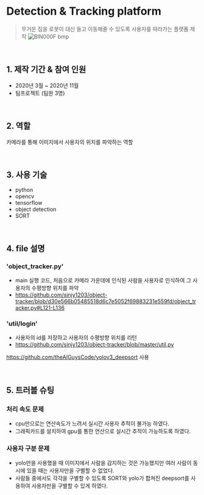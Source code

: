 # Detection & Tracking platform
>무거운 짐을 로봇이 대신 들고 이동해줄 수 있도록 사용자를 따라가는 플랫폼 제작
![BIN000F bmp](https://user-images.githubusercontent.com/52316531/196070056-b08e5dfa-5f86-4a59-b494-cee89fd5c184.png)

</br>

## 1. 제작 기간 & 참여 인원
- 2020년 3월 ~ 2020년 11월
- 팀프로젝트 (팀원 3명)

</br>

## 2. 역할
카메라를 통해 이미지에서 사용자의 위치를 파악하는 역할

</br>

## 3. 사용 기술
- python
- opencv
- tensorflow
- object detection
- SORT

</br>

## 4. file 설명
### 'object_tracker.py' 
- main 실행 코드, 처음으로 카메라 가운데에 인식된 사람을 사용자로 인식하여 그 사용자의 수평방향 위치를 파악
- https://github.com/sinjy1203/object-tracker/blob/d30e566b05485518d6c7e5052f69883231e559fd/object_tracker.py#L121-L136
### 'util/login' 
- 사용자의 id를 저장하고 사용자의 수평방향 위치를 리턴
- https://github.com/sinjy1203/object-tracker/blob/master/util.py

https://github.com/theAIGuysCode/yolov3_deepsort 사용

</br>

## 5. 트러블 슈팅
### 처리 속도 문제
- cpu만으로는 연산속도가 느려서 실시간 사용자 추적이 불가능 하였다.
- 그래픽카드를 설치하여 gpu를 통한 연산으로 실시간 추적이 가능하도록 하였다.
### 사용자 구분 문제
- yolo만을 사용했을 때 이미지에서 사람을 감지하는 것은 가능했지만 여러 사람이 동시에 있을 때는 사용자만을 구별할 수 없었다.
- 사람들 중에서도 각각을 구별할 수 있도록 SORT와 yolo가 합쳐진 deepsort를 사용하여 사용자만을 구별할 수 있게 하였다.
